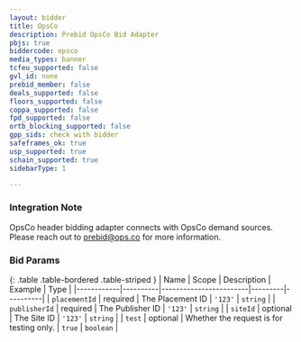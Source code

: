 ```yaml
---
layout: bidder
title: OpsCo
description: Prebid OpsCo Bid Adapter
pbjs: true
biddercode: opsco
media_types: banner
tcfeu_supported: false
gvl_id: none
prebid_member: false
deals_supported: false
floors_supported: false
coppa_supported: false
fpd_supported: false
ortb_blocking_supported: false
gpp_sids: check with bidder
safeframes_ok: true
usp_supported: true
schain_supported: true
sidebarType: 1

---
```


### Integration Note

OpsCo header bidding adapter connects with OpsCo demand sources. Please reach out to <prebid@ops.co> for more information.

### Bid Params

{: .table .table-bordered .table-striped }
| Name       | Scope    | Description            | Example | Type     |
|------------|----------|------------------------|---------|----------|
| `placementId` | required | The Placement ID | `'123'` | `string` |
| `publisherId` | required | The Publisher ID | `'123'` | `string` |
| `siteId` | optional | The Site ID | `'123'` | `string` |
| `test` | optional | Whether the request is for testing only. | `true` | `boolean` |

